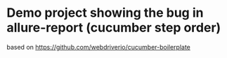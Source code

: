 Demo project showing the bug in allure-report (cucumber step order)
==========================

based on https://github.com/webdriverio/cucumber-boilerplate
